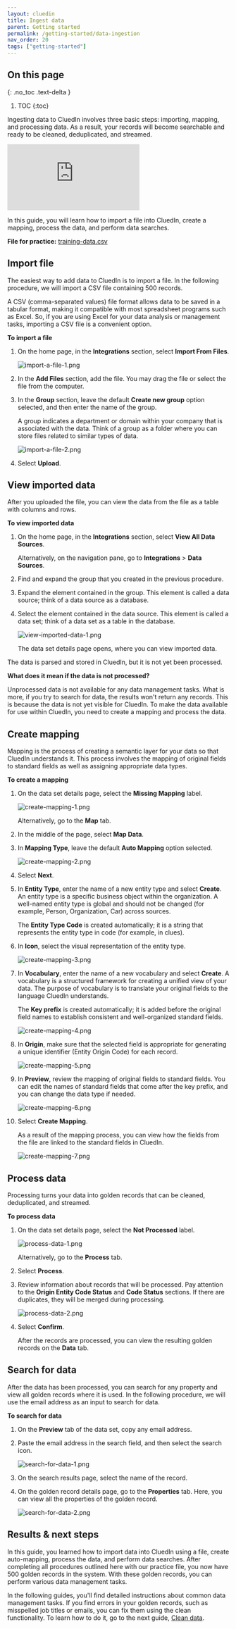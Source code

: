 ```yaml
---
layout: cluedin
title: Ingest data
parent: Getting started
permalink: /getting-started/data-ingestion
nav_order: 20
tags: ["getting-started"]
---
```

## On this page
{: .no_toc .text-delta }
1. TOC
{:toc}

Ingesting data to CluedIn involves three basic steps: importing, mapping, and processing data. As a result, your records will become searchable and ready to be cleaned, deduplicated, and streamed.

<div class="videoFrame">
<iframe src="https://player.vimeo.com/video/843840937?badge=0&amp;autopause=0&amp;player_id=0&amp;app_id=58479" frameborder="0" allow="autoplay; fullscreen; picture-in-picture" allowfullscreen title="Getting started with data ingestion in CluedIn"></iframe>
</div>

In this guide, you will learn how to import a file into CluedIn, create a mapping, process the data, and perform data searches.

**File for practice:** <a href="../../../assets/other/training-data.csv" download>training-data.csv</a>

## Import file

The easiest way to add data to CluedIn is to import a file. In the following procedure, we will import a CSV file containing 500 records.

A CSV (comma-separated values) file format allows data to be saved in a tabular format, making it compatible with most spreadsheet programs such as Excel. So, if you are using Excel for your data analysis or management tasks, importing a CSV file is a convenient option.

**To import a file**

1. On the home page, in the **Integrations** section, select **Import From Files**.

    ![import-a-file-1.png](../../assets/images/getting-started/data-ingestion/import-a-file-1.png)

1. In the **Add Files** section, add the file. You may drag the file or select the file from the computer.

1. In the **Group** section, leave the default **Create new group** option selected, and then enter the name of the group.

    A group indicates a department or domain within your company that is associated with the data. Think of a group as a folder where you can store files related to similar types of data.

    ![import-a-file-2.png](../../assets/images/getting-started/data-ingestion/import-a-file-2.png)

1. Select **Upload**.

## View imported data

After you uploaded the file, you can view the data from the file as a table with columns and rows.

**To view imported data**

1. On the home page, in the **Integrations** section, select **View All Data Sources**.

    Alternatively, on the navigation pane, go to **Integrations** > **Data Sources**.

1. Find and expand the group that you created in the previous procedure.

1. Expand the element contained in the group. This element is called a data source; think of a data source as a database.

1. Select the element contained in the data source. This element is called a data set; think of a data set as a table in the database.

    ![view-imported-data-1.png](../../assets/images/getting-started/data-ingestion/view-imported-data-1.png)

    The data set details page opens, where you can view imported data.

The data is parsed and stored in CluedIn, but it is not yet been processed.

**What does it mean if the data is not processed?**

Unprocessed data is not available for any data management tasks. What is more, if you try to search for data, the results won't return any records. This is because the data is not yet visible for CluedIn. To make the data available for use within CluedIn, you need to create a mapping and process the data.

## Create mapping

Mapping is the process of creating a semantic layer for your data so that CluedIn understands it. This process involves the mapping of original fields to standard fields as well as assigning appropriate data types.

**To create a mapping**

1. On the data set details page, select the **Missing Mapping** label.

    ![create-mapping-1.png](../../assets/images/getting-started/data-ingestion/create-mapping-1.png)

    Alternatively, go to the **Map** tab.

1. In the middle of the page, select **Map Data**.

1. In **Mapping Type**, leave the default **Auto Mapping** option selected.

    ![create-mapping-2.png](../../assets/images/getting-started/data-ingestion/create-mapping-2.png)

1. Select **Next**.

1. In **Entity Type**, enter the name of a new entity type and select **Create**. An entity type is a specific business object within the organization. A well-named entity type is global and should not be changed (for example, Person, Organization, Car) across sources.

    The **Entity Type Code** is created automatically; it is a string that represents the entity type in code (for example, in clues).

1. In **Icon**, select the visual representation of the entity type.

    ![create-mapping-3.png](../../assets/images/getting-started/data-ingestion/create-mapping-3.png)

1. In **Vocabulary**, enter the name of a new vocabulary and select **Create**. A vocabulary is a structured framework for creating a unified view of your data. The purpose of vocabulary is to translate your original fields to the language CluedIn understands.

    The **Key prefix** is created automatically; it is added before the original field names to establish consistent and well-organized standard fields.

    ![create-mapping-4.png](../../assets/images/getting-started/data-ingestion/create-mapping-4.png)

1. In **Origin**, make sure that the selected field is appropriate for generating a unique identifier (Entity Origin Code) for each record.

    ![create-mapping-5.png](../../assets/images/getting-started/data-ingestion/create-mapping-5.png)

1. In **Preview**, review the mapping of original fields to standard fields. You can edit the names of standard fields that come after the key prefix, and you can change the data type if needed.

    ![create-mapping-6.png](../../assets/images/getting-started/data-ingestion/create-mapping-6.png)

 1. Select **Create Mapping**.

    As a result of the mapping process, you can view how the fields from the file are linked to the standard fields in CluedIn.

    ![create-mapping-7.png](../../assets/images/getting-started/data-ingestion/create-mapping-7.png)

## Process data

Processing turns your data into golden records that can be cleaned, deduplicated, and streamed.

**To process data**

1. On the data set details page, select the **Not Processed** label.

    ![process-data-1.png](../../assets/images/getting-started/data-ingestion/process-data-1.png)

    Alternatively, go to the **Process** tab.

1. Select **Process**.

1. Review information about records that will be processed. Pay attention to the **Origin Entity Code Status** and **Code Status** sections. If there are duplicates, they will be merged during processing.

    ![process-data-2.png](../../assets/images/getting-started/data-ingestion/process-data-2.png)

1. Select **Confirm**.

    After the records are processed, you can view the resulting golden records on the **Data** tab.

## Search for data

After the data has been processed, you can search for any property and view all golden records where it is used. In the following procedure, we will use the email address as an input to search for data.

**To search for data**

1. On the **Preview** tab of the data set, copy any email address.

1. Paste the email address in the search field, and then select the search icon.

    ![search-for-data-1.png](../../assets/images/getting-started/data-ingestion/search-for-data-1.png)

1. On the search results page, select the name of the record.

1. On the golden record details page, go to the **Properties** tab. Here, you can view all the properties of the golden record.

    ![search-for-data-2.png](../../assets/images/getting-started/data-ingestion/search-for-data-2.png)

## Results & next steps

In this guide, you learned how to import data into CluedIn using a file, create auto-mapping, process the data, and perform data searches. After completing all procedures outlined here with our practice file, you now have 500 golden records in the system. With these golden records, you can perform various data management tasks.

In the following guides, you'll find detailed instructions about common data management tasks. If you find errors in your golden records, such as misspelled job titles or emails, you can fix them using the clean functionality. To learn how to do it, go to the next guide, [Clean data](/getting-started/manual-data-cleaning).
